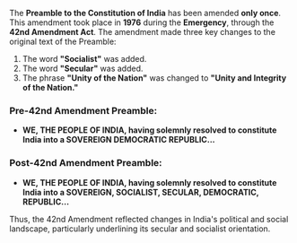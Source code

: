 The **Preamble to the Constitution of India** has been amended **only once**. This amendment took place in **1976** during the **Emergency**, through the **42nd Amendment Act**. The amendment made three key changes to the original text of the Preamble:

1. The word **"Socialist"** was added.
2. The word **"Secular"** was added.
3. The phrase **"Unity of the Nation"** was changed to **"Unity and Integrity of the Nation."**

### Pre-42nd Amendment Preamble:
- **WE, THE PEOPLE OF INDIA, having solemnly resolved to constitute India into a SOVEREIGN DEMOCRATIC REPUBLIC...**

### Post-42nd Amendment Preamble:
- **WE, THE PEOPLE OF INDIA, having solemnly resolved to constitute India into a SOVEREIGN, SOCIALIST, SECULAR, DEMOCRATIC, REPUBLIC...**

Thus, the 42nd Amendment reflected changes in India's political and social landscape, particularly underlining its secular and socialist orientation.